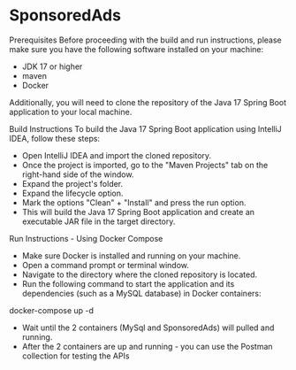 # SponsoredAds

Prerequisites
Before proceeding with the build and run instructions, please make sure you have the following software installed on your machine:

- JDK 17 or higher
- maven
- Docker

Additionally, you will need to clone the repository of the Java 17 Spring Boot application to your local machine.

Build Instructions
To build the Java 17 Spring Boot application using IntelliJ IDEA, follow these steps:

- Open IntelliJ IDEA and import the cloned repository.
- Once the project is imported, go to the "Maven Projects" tab on the right-hand side of the window.
- Expand the project's folder.
- Expand the lifecycle option.
- Mark the options "Clean" + "Install" and press the run option. 
- This will build the Java 17 Spring Boot application and create an executable JAR file in the target directory.

Run Instructions - Using Docker Compose
- Make sure Docker is installed and running on your machine.
- Open a command prompt or terminal window.
- Navigate to the directory where the cloned repository is located.
- Run the following command to start the application and its dependencies (such as a MySQL database) in Docker containers:

docker-compose up -d
- Wait until the 2 containers (MySql and SponsoredAds) will pulled and running.
- After the 2 containers are up and running - you can use the Postman collection for testing the APIs



